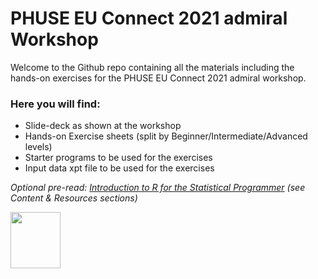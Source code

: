 # PHUSE EU Connect 2021 admiral Workshop
Welcome to the Github repo containing all the materials including the hands-on exercises for the PHUSE EU Connect 2021 admiral workshop.

### Here you will find:
- Slide-deck as shown at the workshop
- Hands-on Exercise sheets (split by Beginner/Intermediate/Advanced levels)
- Starter programs to be used for the exercises
- Input data xpt file to be used for the exercises

_Optional pre-read: [Introduction to R for the Statistical Programmer](https://atorus-research.github.io/phuse_intro_to_r_2021_website/) (see Content & Resources sections)_

<img width="80" height="90" src="https://user-images.githubusercontent.com/82581364/133069864-04bb3c21-2fcb-40f3-83ff-c15f9365afe6.png">
